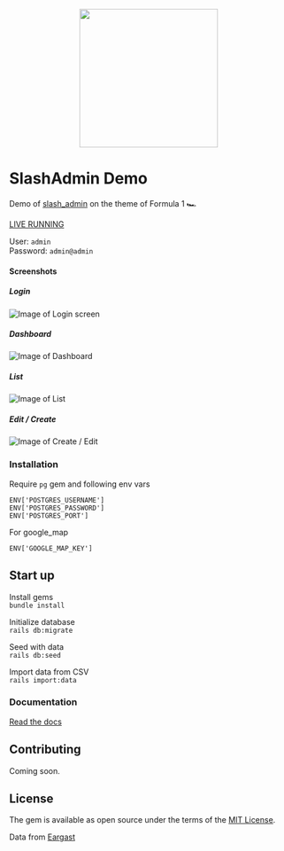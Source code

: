 <p align="center">
  <img width="250" src="https://i.imgur.com/Rok5Ocf.png" />
</p>

# SlashAdmin Demo

Demo of [slash_admin](https://github.com/nicovak/slash_admin) on the theme of Formula 1 🏎️

[LIVE RUNNING](https://slashadmin.herokuapp.com/)

User: `admin`  
Password: `admin@admin`

#### Screenshots

##### Login
![Image of Login screen](https://i.imgur.com/MJerQSR.jpg)
##### Dashboard
![Image of Dashboard](https://i.imgur.com/0g3wSjw.png)
##### List
![Image of List](https://i.imgur.com/s1egSS3.png)
##### Edit / Create
![Image of Create / Edit](https://i.imgur.com/wf72pZz.png)

### Installation

Require `pg` gem and following env vars

```
ENV['POSTGRES_USERNAME']
ENV['POSTGRES_PASSWORD']
ENV['POSTGRES_PORT']
```

For google_map

```
ENV['GOOGLE_MAP_KEY']
```

## Start up

Install gems  
`bundle install`

Initialize database  
`rails db:migrate`

Seed with data  
`rails db:seed`

Import data from CSV  
`rails import:data`

### Documentation

[Read the docs](https://github.com/nicovak/slash_admin/tree/master/docs/index.md)

## Contributing

Coming soon.

## License
The gem is available as open source under the terms of the [MIT License](http://opensource.org/licenses/MIT).

Data from [Eargast](http://ergast.com/mrd/)
